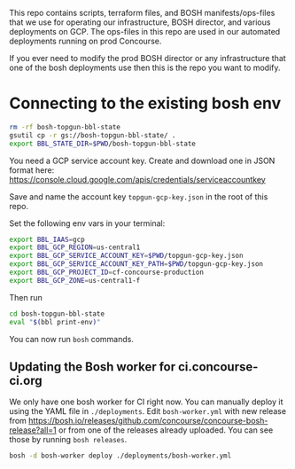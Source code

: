 This repo contains scripts, terraform files, and BOSH manifests/ops-files that we use for operating our
infrastructure, BOSH director, and various deployments on GCP. The ops-files in this repo are used in our
automated deployments running on prod Concourse.

If you ever need to modify the prod BOSH director or any infrastructure that one of
the bosh deployments use then this is the repo you want to modify.

# Connecting to the existing bosh env

```sh
rm -rf bosh-topgun-bbl-state
gsutil cp -r gs://bosh-topgun-bbl-state/ .
export BBL_STATE_DIR=$PWD/bosh-topgun-bbl-state
```

You need a GCP service account key. Create and download one in JSON format
here: https://console.cloud.google.com/apis/credentials/serviceaccountkey

Save and name the account key `topgun-gcp-key.json` in the root of this repo.

Set the following env vars in your terminal:

```sh
export BBL_IAAS=gcp
export BBL_GCP_REGION=us-central1
export BBL_GCP_SERVICE_ACCOUNT_KEY=$PWD/topgun-gcp-key.json
export BBL_GCP_SERVICE_ACCOUNT_KEY_PATH=$PWD/topgun-gcp-key.json
export BBL_GCP_PROJECT_ID=cf-concourse-production
export BBL_GCP_ZONE=us-central1-f
```

Then run

```sh
cd bosh-topgun-bbl-state
eval "$(bbl print-env)"
```

You can now run `bosh` commands.

## Updating the Bosh worker for ci.concourse-ci.org

We only have one bosh worker for CI right now. You can manually deploy it using
the YAML file in `./deployments`. Edit `bosh-worker.yml` with new release from
https://bosh.io/releases/github.com/concourse/concourse-bosh-release?all=1 or
from one of the releases already uploaded. You can see those by running `bosh
releases`.

```sh
bosh -d bosh-worker deploy ./deployments/bosh-worker.yml
```
